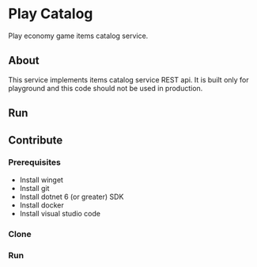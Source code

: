 # Play Catalog
Play economy game items catalog service.

## About
This service implements items catalog service REST api.
It is built only for playground and this code should not be used in production.

## Run

## Contribute
### Prerequisites
* Install winget
* Install git
* Install dotnet 6 (or greater) SDK
* Install docker
* Install visual studio code

### Clone

### Run